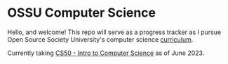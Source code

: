 # OSSU Computer Science

Hello, and welcome! This repo will serve as a progress tracker as I pursue Open Source Society University's computer science [curriculum](https://github.com/ossu/computer-science#curriculum).

Currently taking [CS50 - Intro to Computer Science](https://www.edx.org/course/introduction-computer-science-harvardx-cs50x#!) as of June 2023.